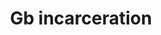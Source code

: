 ---
title: Gb incarceration
categories: ['incarceration']
contributors: avis and gb
excerpt: >
  When they had thus persevered during eight days, a divine revelation came at length, in a dream, to a bishop of exemplary life, directing him to proceed in search of a certain shoemaker (whose name is not known) having only one eye, whom he should summon to the mountain, as a person capable of effecting its removal, through the divine grace.A great quot
image: gb-incarceration-web.jpg
featured: true
---